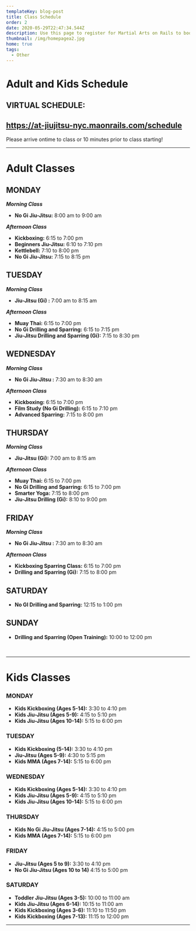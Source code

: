 ```yaml
---
templateKey: blog-post
title: Class Schedule
order: 2
date: 2020-05-29T22:47:34.544Z
description: Use this page to register for Martial Arts on Rails to book classes online.
thumbnail: /img/homepagea2.jpg
home: true
tags:
  - Other
---
```

# Adult and Kids Schedule

## VIRTUAL SCHEDULE:

## <https://at-jiujitsu-nyc.maonrails.com/schedule>

Please arrive ontime to class or 10 minutes prior to class starting!  

<script src="https://www.maonrails.com/js/widgets.js"></script>

<div class="maonrails-booking" attr-gym="DL7vA"></div>

- - -

# Adult Classes

## MONDAY

**_Morning Class_**

* **No Gi Jiu-Jitsu:** 8:00 am to 9:00 am

_**Afternoon Class**_

* **Kickboxing:** 6:15 to 7:00 pm
* **Beginners Jiu-Jitsu:** 6:10 to 7:10 pm
* **Kettlebell:** 7:10 to 8:00 pm
* **No Gi Jiu-Jitsu:** 7:15 to 8:15 pm

## TUESDAY

**_Morning Class_**

* **Jiu-Jitsu (Gi) :** 7:00 am to 8:15 am

_**Afternoon Class**_

* **Muay Thai:** 6:15 to 7:00 pm
* **No Gi Drilling and Sparring:** 6:15 to 7:15 pm
* **Jiu-Jitsu Drilling and Sparring (Gi):** 7:15 to 8:30 pm

## WEDNESDAY

**_Morning Class_**

* **No Gi Jiu-Jitsu :** 7:30 am to 8:30 am

_**Afternoon Class**_

* **Kickboxing:** 6:15 to 7:00 pm
* **Film Study (No Gi Drilling):** 6:15 to 7:10 pm
* **Advanced Sparring:** 7:15 to 8:00 pm

## THURSDAY

**_Morning Class_**

* **Jiu-Jitsu (Gi):** 7:00 am to 8:15 am

_**Afternoon Class**_

* **Muay Thai:** 6:15 to 7:00 pm
* **No Gi Drilling and Sparring:** 6:15 to 7:00 pm
* **Smarter Yoga:** 7:15 to 8:00 pm
* **Jiu-Jitsu Drilling (Gi):** 8:10 to 9:00 pm

## FRIDAY

**_Morning Class_**

* **No Gi Jiu-Jitsu :** 7:30 am to 8:30 am

_**Afternoon Class**_

* **Kickboxing Sparring Class:** 6:15 to 7:00 pm
* **Drilling and Sparring (Gi):** 7:15 to 8:00 pm

## SATURDAY

* **No GI Drilling and Sparring:** 12:15 to 1:00 pm

## SUNDAY

* **Drilling and Sparring (Open Training):** 10:00 to 12:00 pm

<br>

- - -

# Kids Classes

### MONDAY

* **Kids Kickboxing (Ages 5-14):** 3:30 to 4:10 pm
* **Kids Jiu-Jitsu (Ages 5-9):** 4:15 to 5:10 pm
* **Kids Jiu-Jitsu (Ages 10-14):** 5:15 to 6:00 pm

### TUESDAY

* **Kids Kickboxing (5-14):** 3:30 to 4:10 pm
* **Jiu-Jitsu (Ages 5-9):** 4:30 to 5:15 pm
* **Kids MMA (Ages 7-14):** 5:15 to 6:00 pm 

### WEDNESDAY

* **Kids Kickboxing (Ages 5-14):** 3:30 to 4:10 pm
* **Kids Jiu-Jitsu (Ages 5-9):** 4:15 to 5:10 pm
* **Kids Jiu-Jitsu (Ages 10-14):** 5:15 to 6:00 pm

### THURSDAY

* **Kids No Gi Jiu-Jitsu (Ages 7-14):** 4:15 to 5:00 pm 
* **Kids MMA (Ages 7-14):** 5:15 to 6:00 pm 

### FRIDAY

* **Jiu-Jitsu (Ages 5 to 9):** 3:30 to 4:10 pm
* **No Gi Jiu-Jitsu (Ages 10 to 14)** 4:15 to 5:00 pm

### SATURDAY

* **Toddler Jiu-Jitsu (Ages 3-5):** 10:00 to 11:00 am
* **Kids Jiu-Jitsu (Ages 6-14):** 10:15 to 11:00 am
* **Kids Kickboxing (Ages 3-6):** 11:10 to 11:50 pm
* **Kids Kickboxing (Ages 7-13):** 11:15 to 12:00 pm

- - -
